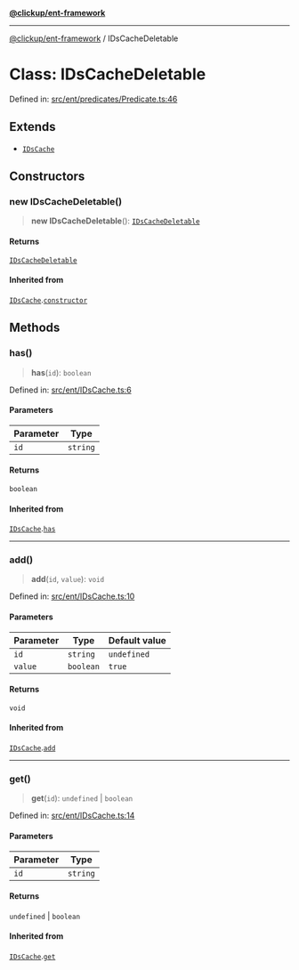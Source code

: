 [**@clickup/ent-framework**](../README.md)

***

[@clickup/ent-framework](../globals.md) / IDsCacheDeletable

# Class: IDsCacheDeletable

Defined in: [src/ent/predicates/Predicate.ts:46](https://github.com/clickup/ent-framework/blob/master/src/ent/predicates/Predicate.ts#L46)

## Extends

- [`IDsCache`](IDsCache.md)

## Constructors

### new IDsCacheDeletable()

> **new IDsCacheDeletable**(): [`IDsCacheDeletable`](IDsCacheDeletable.md)

#### Returns

[`IDsCacheDeletable`](IDsCacheDeletable.md)

#### Inherited from

[`IDsCache`](IDsCache.md).[`constructor`](IDsCache.md#constructors)

## Methods

### has()

> **has**(`id`): `boolean`

Defined in: [src/ent/IDsCache.ts:6](https://github.com/clickup/ent-framework/blob/master/src/ent/IDsCache.ts#L6)

#### Parameters

| Parameter | Type |
| ------ | ------ |
| `id` | `string` |

#### Returns

`boolean`

#### Inherited from

[`IDsCache`](IDsCache.md).[`has`](IDsCache.md#has)

***

### add()

> **add**(`id`, `value`): `void`

Defined in: [src/ent/IDsCache.ts:10](https://github.com/clickup/ent-framework/blob/master/src/ent/IDsCache.ts#L10)

#### Parameters

| Parameter | Type | Default value |
| ------ | ------ | ------ |
| `id` | `string` | `undefined` |
| `value` | `boolean` | `true` |

#### Returns

`void`

#### Inherited from

[`IDsCache`](IDsCache.md).[`add`](IDsCache.md#add)

***

### get()

> **get**(`id`): `undefined` \| `boolean`

Defined in: [src/ent/IDsCache.ts:14](https://github.com/clickup/ent-framework/blob/master/src/ent/IDsCache.ts#L14)

#### Parameters

| Parameter | Type |
| ------ | ------ |
| `id` | `string` |

#### Returns

`undefined` \| `boolean`

#### Inherited from

[`IDsCache`](IDsCache.md).[`get`](IDsCache.md#get)
